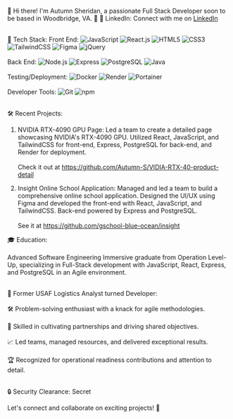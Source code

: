 👋 Hi there! I'm Autumn Sheridan, a passionate Full Stack Developer soon to be based in Woodbridge, VA. 🌟
💼 LinkedIn: Connect with me on [LinkedIn](https://www.linkedin.com/in/autumn-r-sheridan/)<br></br>

🔧 Tech Stack: 
Front End: ![JavaScript](https://img.shields.io/badge/-JavaScript-yellow?logo=javascript)
            ![React.js](https://img.shields.io/badge/-React.js-blue?logo=react)
            ![HTML5](https://img.shields.io/badge/-HTML5-orange?logo=html5)
            ![CSS3](https://img.shields.io/badge/-CSS3-blueviolet?logo=css3)
            ![TailwindCSS](https://img.shields.io/badge/-TailwindCSS-38B2AC?logo=tailwind-css)
            ![Figma](https://img.shields.io/badge/-Figma-F24E1E?logo=figma)
            ![jQuery](https://img.shields.io/badge/-jQuery-blue?logo=jquery)<br></br>
Back End:  ![Node.js](https://img.shields.io/badge/-Node.js-339933?logo=node.js)
            ![Express](https://img.shields.io/badge/-Express-000000?logo=express)
            ![PostgreSQL](https://img.shields.io/badge/-PostgreSQL-336791?logo=postgresql)
            ![Java](https://img.shields.io/badge/-Java-007396?logo=java)<br></br>
Testing/Deployment: ![Docker](https://img.shields.io/badge/-Docker-2496ED?logo=docker)
                    ![Render](https://img.shields.io/badge/-Render-FF6E4C?logo=render)
                    ![Portainer](https://img.shields.io/badge/-Portainer-07BC0C?logo=portainer)<br></br>
Developer Tools: ![Git](https://img.shields.io/badge/-Git-F05032?logo=git)
                 ![npm](https://img.shields.io/badge/-npm-CB3837?logo=npm)<br></br>
                 
🛠️ Recent Projects:
1. NVIDIA RTX-4090 GPU Page: Led a team to create a detailed page showcasing NVIDIA's RTX-4090 GPU. Utilized React, JavaScript, and TailwindCSS for front-end, Express, PostgreSQL for back-end, and Render for deployment.<br></br>
Check it out at https://github.com/Autumn-S/VIDIA-RTX-40-product-detail

3. Insight Online School Application: Managed and led a team to build a comprehensive online school application. Designed the UI/UX using Figma and developed the front-end with React, JavaScript, and TailwindCSS. Back-end powered by Express and PostgreSQL.<br></br>
See it at https://github.com/gschool-blue-ocean/insight

🎓 Education: <br></br>
Advanced Software Engineering Immersive graduate from Operation Level-Up, specializing in Full-Stack development with JavaScript, React, Express, and PostgreSQL in an Agile environment.<br></br>

🚀 Former USAF Logistics Analyst turned Developer:<br></br>
🛠️ Problem-solving enthusiast with a knack for agile methodologies.<br></br>
🤝 Skilled in cultivating partnerships and driving shared objectives.<br></br>
📈 Led teams, managed resources, and delivered exceptional results.<br></br>
🏆 Recognized for operational readiness contributions and attention to detail.<br></br>

🔒 Security Clearance: Secret

Let's connect and collaborate on exciting projects! 🤝
